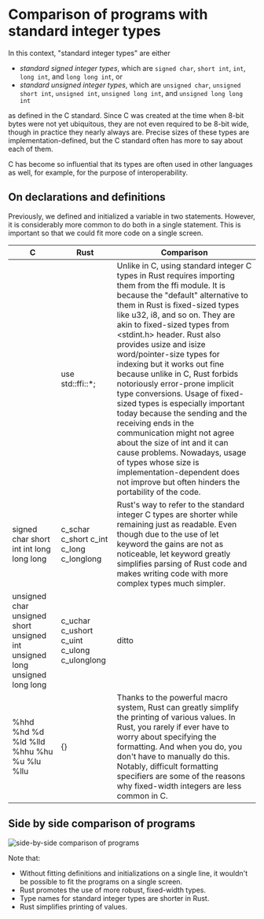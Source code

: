 # Comparison of programs with standard integer types

In this context, "standard integer types" are either

* *standard signed integer types*, which are `signed char`, `short int`, `int`, `long int`, and `long long int`, or
* *standard unsigned integer types*, which are `unsigned char`, `unsigned short int`, `unsigned int`, `unsigned long int`, and `unsigned long long int`

as defined in the C standard. Since C was created at the time when 8-bit bytes were not yet ubiquitous, they are not even required to be 8-bit wide, though in practice they nearly always are. Precise sizes of these types are implementation-defined, but the C standard often has more to say about each of them.

C has become so influential that its types are often used in other languages as well, for example, for the purpose of interoperability.

## On declarations and definitions

Previously, we defined and initialized a variable in two statements. However, it is considerably more common to do both in a single statement. This is important so that we could fit more code on a single screen.

| C | Rust | Comparison |
|---|---|---|
|  | use std::ffi::*; | Unlike in C, using standard integer C types in Rust requires importing them from the ffi module. It is because the "default" alternative to them in Rust is fixed-sized types like u32, i8, and so on. They are akin to fixed-sized types from <stdint.h> header. Rust also provides usize and isize word/pointer-size types for indexing but it works out fine because unlike in C, Rust forbids notoriously error-prone implicit type conversions. Usage of fixed-sized types is especially important today because the sending and the receiving ends in the communication might not agree about the size of int and it can cause problems. Nowadays, usage of types whose size is implementation-dependent does not improve but often hinders the portability of the code. |
| signed char short int int long long long | c_schar c_short c_int c_long c_longlong | Rust's way to refer to the standard integer C types are shorter while remaining just as readable. Even though due to the use of let keyword the gains are not as noticeable, let keyword greatly simplifies parsing of Rust code and makes writing code with more complex types much simpler. |
| unsigned char unsigned short unsigned int unsigned long unsigned long long | c_uchar c_ushort c_uint c_ulong c_ulonglong | ditto |
| %hhd %hd %d %ld %lld %hhu %hu %u %lu %llu | {} | Thanks to the powerful macro system, Rust can greatly simplify the printing of various values. In Rust, you rarely if ever have to worry about specifying the formatting. And when you do, you don't have to manually do this. Notably, difficult formatting specifiers are some of the reasons why fixed-width integers are less common in C. |

## Side by side comparison of programs

![side-by-side comparison of programs](https://i.imgur.com/rsL9h3y.png)

Note that:

* Without fitting definitions and initializations on a single line, it wouldn't be possible to fit the programs on a single screen.
* Rust promotes the use of more robust, fixed-width types.
* Type names for standard integer types are shorter in Rust.
* Rust simplifies printing of values.
